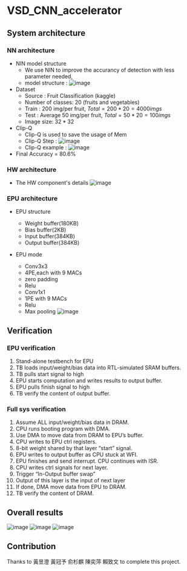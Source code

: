 # VSD_CNN_accelerator
## System architecture
### NN architecture
* NIN model structure
  * We use NIN to improve the accurancy of detection with less parameter needed,
  * model structure :
    ![image](https://user-images.githubusercontent.com/73687292/215978510-056a30d3-442a-4f86-b6e2-85c2a4a12e19.png)
* Dataset
  * Source : Fruit Classification (kaggle)
  * Number of classes: 20 (fruits and vegetables)
  * Train : 200 img/per fruit, $Total = 200 * 20 = 4000 imgs$
  * Test : Average 50 img/per fruit, $Total = 50 * 20 = 100 imgs$
  * Image size: $32*32$
* Clip-Q
  * Clip-Q is used to save the usage of Mem
  * Clip-Q Step :
  ![image](https://user-images.githubusercontent.com/73687292/215978048-e9390e57-0a71-429e-a343-7c77aa3f31b5.png)
  * Clip-Q example :
  ![image](https://user-images.githubusercontent.com/73687292/215978230-d5813d08-4d2b-4f5b-bf23-803b62f18b0e.png)
* Final Accuracy = 80.6%
### HW architecture
* The HW component's details 
  ![image](https://user-images.githubusercontent.com/73687292/215978622-be2a883c-f09f-442f-9dd5-745bf2328831.png)

### EPU architecture
* EPU structure
  * Weight  buffer(180KB)
  * Bias buffer(2KB)
  * Input buffer(384KB)
  * Output buffer(384KB)

* EPU mode
  * Conv3x3
  * 4PE,each with 9 MACs
  * zero padding
  * Relu
  * Conv1x1
  * 1PE with 9 MACs
  * Relu
  * Max pooling
![image](https://user-images.githubusercontent.com/73687292/215978699-00b778bf-ae91-4a1c-adde-a5153024926e.png)

## Verification
### EPU verification
1. Stand-alone testbench for EPU
2. TB loads input/weight/bias data into RTL-simulated SRAM buffers.
3. TB pulls start signal to high
4. EPU starts computation and writes results to output buffer.
5. EPU pulls finish signal to high
6. TB verify the content of output buffer.

### Full sys verification
1. Assume ALL input/weight/bias data in DRAM.
2. CPU runs booting program with DMA.
3. Use DMA to move data from DRAM to EPU’s buffer.
4. CPU writes to EPU ctrl registers.
5. 8-bit weight shared by that layer “start” signal.
6. EPU writes to output buffer as CPU stuck at WFI.
7. EPU finishes and send interrupt. CPU continues with ISR.
8. CPU writes ctrl signals for next layer.
9. Trigger “In-Output buffer swap”
10. Output of this layer is the input of next layer
11. If done, DMA move data from EPU to DRAM.
12. TB verify the content of DRAM.

## Overall results
![image](https://user-images.githubusercontent.com/73687292/215979233-0d3edcd1-fb30-4b23-be9f-d9c21f4955bc.png)
![image](https://user-images.githubusercontent.com/73687292/215979265-f0097f55-fd8e-40a2-85a4-ddde3f7108e1.png)
![image](https://user-images.githubusercontent.com/73687292/215979292-884c3d2c-d09c-453f-bbcd-5649acafc873.png)

## Contribution
Thanks to 黃昱澄 黃冠予 俞杉麒 陳奕萍 賴致文 to complete this project.
 
